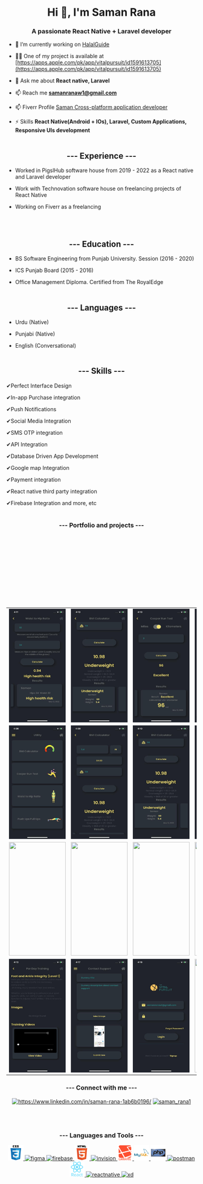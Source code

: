 <h1 align="center">Hi 👋, I'm Saman Rana</h1>
<h3 align="center">A passionate React Native + Laravel developer</h3>

- 🔭 I’m currently working on [HalalGuide](https://myhalallocation.pigslhub.com/user)

- 👨‍💻 One of my project is available at [https://apps.apple.com/pk/app/vitalpursuit/id1591613705](https://apps.apple.com/pk/app/vitalpursuit/id1591613705)

- 💬 Ask me about **React native, Laravel**

- 📫 Reach me **samanranaw1@gmail.com**

- 📫 Fiverr Profile [Saman Cross-platform application developer](https://www.fiverr.com/sumbal_rana3/build-cross-platform-android-and-ios-app-using-react-native)

- ⚡ Skills **React Native(Android + IOs), Laravel, Custom Applications, Responsive UIs development**
<br></br>
<h2 align="center">--- Experience ---</h2>


- Worked in PigslHub software house from 2019 - 2022 as a React native and Laravel developer

- Work with Technovation software house on freelancing projects of React Native

- Working on Fiverr as a freelancing

<br></br>
<h2 align="center">--- Education ---</h2>

- BS Software Engineering from Punjab University. Session (2016 - 2020) 

- ICS Punjab Board (2015 - 2016)

- Office Management Diploma. Certified from The RoyalEdge 
<br></br>

<h2 align="center">--- Languages ---</h2>

- Urdu (Native)

- Punjabi (Native)

- English (Conversational)
<br></br>
<h2 align="center">--- Skills ---</h2>

✔Perfect Interface Design

✔In-app Purchase integration

✔Push Notifications

✔Social Media Integration

✔SMS OTP integration

✔API Integration

✔Database Driven App Development

✔Google map Integration

✔Payment integration

✔React native third party integration

✔Firebase Integration and more, etc
<br></br>
<h3 align="center">--- Portfolio and projects ---</h3>

<br></br>

 
 
 
 
 
 
 <table align="center">
  <tr align="center">
    <td valign="top"><img height="300px" width="150" src="https://github.com/samanrana/SamanRana/blob/main/WhatsApp%20Image%202022-05-22%20at%201.03.13%20AM%20(10).jpeg"></td>
  <td valign="top"><img height="300px" width="150" src="https://github.com/samanrana/SamanRana/blob/main/WhatsApp%20Image%202022-05-22%20at%201.03.13%20AM%20(8).jpeg"></td>
    <td valign="top"><img height="300px" width="150" src="https://github.com/samanrana/SamanRana/blob/main/WhatsApp%20Image%202022-05-22%20at%201.03.13%20AM%20(9).jpeg"></td>
    <td valign="top"><img height="300px" width="150" src="https://github.com/samanrana/SamanRana/blob/main/WhatsApp%20Image%202022-05-22%20at%201.03.13%20AM%20(9).jpeg"></td>
      <td valign="top"><img height="300px" width="150" src="https://github.com/samanrana/SamanRana/blob/main/WhatsApp%20Image%202022-05-22%20at%201.03.13%20AM%20(10).jpeg"></td>
      
  </tr>
  
 <br></br>
 
  <tr align="center">
    <td valign="top"><img height="300px" width="150" src="https://github.com/samanrana/SamanRana/blob/main/WhatsApp%20Image%202022-05-22%20at%201.03.13%20AM%20(6).jpeg"></td>
  <td valign="top"><img height="300px" width="150" src="https://github.com/samanrana/SamanRana/blob/main/WhatsApp%20Image%202022-05-22%20at%201.03.13%20AM%20(7).jpeg"></td>
    <td valign="top"><img height="300px" width="150" src="https://github.com/samanrana/SamanRana/blob/main/WhatsApp%20Image%202022-05-22%20at%201.03.13%20AM%20(8).jpeg"></td>
    <td valign="top"><img height="300px" width="150" src="https://github.com/samanrana/SamanRana/blob/main/WhatsApp%20Image%202022-05-22%20at%201.03.13%20AM%20(9).jpeg"></td>
      <td valign="top"><img height="300px" width="150" src="https://github.com/samanrana/SamanRana/blob/main/WhatsApp%20Image%202022-05-22%20at%201.03.13%20AM%20(10).jpeg"></td>
      
  </tr>
   <tr></tr>
   <tr></tr>
   <tr></tr>
   
   <br></br>
  <tr align="center">
      <td valign="top"><img height="300px" width="150" src="https://github.com/samanrana/SamanRana/blob/main/WhatsApp%20Image%202022-05-                                                22%20at%201.03.13%20AM%20(11).jpeg"></td>
      <td valign="top"><img height="300px" width="150" src="https://github.com/samanrana/SamanRana/blob/main/WhatsApp%20Image%202022-05-                                                22%20at%201.03.13%20AM%20(12).jpeg"></td>   
      <td valign="top"><img height="300px" width="150" src="https://github.com/samanrana/SamanRana/blob/main/WhatsApp%20Image%202022-05-                                                22%20at%201.03.13%20AM%20(1).jpeg"></td>
      <td valign="top"><img height="300px" width="150" src="https://github.com/samanrana/SamanRana/blob/main/WhatsApp%20Image%202022-05-                                                22%20at%201.03.13%20AM%20(2).jpeg"></td>
      <td valign="top"><img height="300px" width="150" src="https://github.com/samanrana/SamanRana/blob/main/WhatsApp%20Image%202022-05-                                                22%20at%201.07.18%20AM.jpeg"></td>
   </tr>
   <tr></tr>
   

<br></br>


<tr align="center">
    <td valign="top"><img height="300px" width="150" src="https://github.com/samanrana/SamanRana/blob/main/WhatsApp%20Image%202022-05-22%20at%201.03.14%20AM.jpeg"></td>
  <td valign="top"><img height="300px" width="150" src="https://github.com/samanrana/SamanRana/blob/main/WhatsApp%20Image%202022-05-22%20at%201.03.14%20AM%20(9).jpeg"></td>
    <td valign="top"><img height="300px" width="150" src="https://github.com/samanrana/SamanRana/blob/main/WhatsApp%20Image%202022-05-22%20at%201.03.14%20AM%20(8).jpeg"></td>
    <td valign="top"><img height="300px" width="150" src="https://github.com/samanrana/SamanRana/blob/main/WhatsApp%20Image%202022-05-22%20at%201.03.13%20AM%20(19).jpeg"></td>
      <td valign="top"><img height="300px" width="150" src="https://github.com/samanrana/SamanRana/blob/main/WhatsApp%20Image%202022-05-22%20at%201.03.14%20AM%20(7).jpeg"></td>
      
  </tr>
 </table>
 
 
 
 

<h3 align="center">--- Connect with me ---</h3>

<p align="center">
<a href="https://linkedin.com/in/https://www.linkedin.com/in/saman-rana-1ab6b0196/" target="blank"><img align="center" src="https://raw.githubusercontent.com/rahuldkjain/github-profile-readme-generator/master/src/images/icons/Social/linked-in-alt.svg" alt="https://www.linkedin.com/in/saman-rana-1ab6b0196/" height="30" width="40" /></a>
<a href="https://instagram.com/saman_rana1" target="blank"><img align="center" src="https://raw.githubusercontent.com/rahuldkjain/github-profile-readme-generator/master/src/images/icons/Social/instagram.svg" alt="saman_rana1" height="30" width="40" /></a>
</p>
<br></br>
<h3 align="center">--- Languages and Tools ---</h3>

<p align="center"> <a href="https://www.w3schools.com/css/" target="_blank" rel="noreferrer"> <img src="https://raw.githubusercontent.com/devicons/devicon/master/icons/css3/css3-original-wordmark.svg" alt="css3" width="40" height="40"/> </a> <a href="https://www.figma.com/" target="_blank" rel="noreferrer"> <img src="https://www.vectorlogo.zone/logos/figma/figma-icon.svg" alt="figma" width="40" height="40"/> </a> <a href="https://firebase.google.com/" target="_blank" rel="noreferrer"> <img src="https://www.vectorlogo.zone/logos/firebase/firebase-icon.svg" alt="firebase" width="40" height="40"/> </a> <a href="https://www.w3.org/html/" target="_blank" rel="noreferrer"> <img src="https://raw.githubusercontent.com/devicons/devicon/master/icons/html5/html5-original-wordmark.svg" alt="html5" width="40" height="40"/> </a> <a href="https://www.invisionapp.com/" target="_blank" rel="noreferrer"> <img src="https://www.vectorlogo.zone/logos/invisionapp/invisionapp-icon.svg" alt="invision" width="40" height="40"/> </a> <a href="https://laravel.com/" target="_blank" rel="noreferrer"> <img src="https://raw.githubusercontent.com/devicons/devicon/master/icons/laravel/laravel-plain-wordmark.svg" alt="laravel" width="40" height="40"/> </a> <a href="https://www.mysql.com/" target="_blank" rel="noreferrer"> <img src="https://raw.githubusercontent.com/devicons/devicon/master/icons/mysql/mysql-original-wordmark.svg" alt="mysql" width="40" height="40"/> </a> <a href="https://www.php.net" target="_blank" rel="noreferrer"> <img src="https://raw.githubusercontent.com/devicons/devicon/master/icons/php/php-original.svg" alt="php" width="40" height="40"/> </a> <a href="https://postman.com" target="_blank" rel="noreferrer"> <img src="https://www.vectorlogo.zone/logos/getpostman/getpostman-icon.svg" alt="postman" width="40" height="40"/> </a> <a href="https://reactjs.org/" target="_blank" rel="noreferrer"> <img src="https://raw.githubusercontent.com/devicons/devicon/master/icons/react/react-original-wordmark.svg" alt="react" width="40" height="40"/> </a> <a href="https://reactnative.dev/" target="_blank" rel="noreferrer"> <img src="https://reactnative.dev/img/header_logo.svg" alt="reactnative" width="40" height="40"/> </a> <a href="https://www.adobe.com/products/xd.html" target="_blank" rel="noreferrer"> <img src="https://cdn.worldvectorlogo.com/logos/adobe-xd.svg" alt="xd" width="40" height="40"/> </a> </p>
